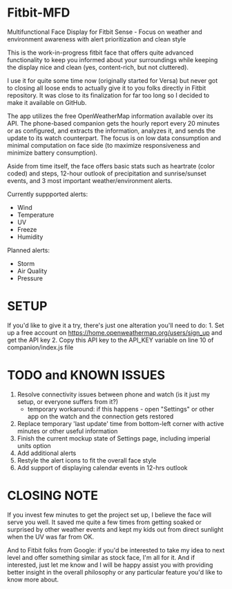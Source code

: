 # Fitbit-MFD
Multifunctional Face Display for Fitbit Sense - Focus on weather and environment awareness with alert prioritization and clean style

This is the work-in-progress fitbit face that offers quite advanced functionality to keep you informed about your surroundings while keeping the display nice and clean (yes, content-rich, but not cluttered).

I use it for quite some time now (originally started for Versa) but never got to closing all loose ends to actually give it to you folks directly in Fitbit repository.
It was close to its finalization for far too long so I decided to make it available on GitHub.

The app utilizes the free OpenWeatherMap information available over its API. The phone-based companion gets the hourly report every 20 minutes or as configured, and extracts the information, analyzes it, and sends the update to its watch counterpart. The focus is on low data consumption and minimal computation on face side (to maximize responsiveness and minimize battery consumption).

Aside from time itself, the face offers basic stats such as heartrate (color coded) and steps, 12-hour outlook of precipitation and sunrise/sunset events, and 3 most important weather/environment alerts.

Currently suppported alerts:
- Wind
- Temperature
- UV
- Freeze
- Humidity

Planned alerts:
- Storm
- Air Quality
- Pressure

# SETUP
If you'd like to give it a try, there's just one alteration you'll need to do:
	1. Set up a free account on https://home.openweathermap.org/users/sign_up and get the API key
	2. Copy this API key to the API_KEY variable on line 10 of companion/index.js file

# TODO and KNOWN ISSUES
1. Resolve connectivity issues between phone and watch (is it just my setup, or everyone suffers from it?)
	- temporary workaround: if this happens - open "Settings" or other app on the watch and the connection gets restored
2. Replace temporary 'last update' time from bottom-left corner with active minutes or other useful information
3. Finish the current mockup state of Settings page, including imperial units option
4. Add additional alerts
5. Restyle the alert icons to fit the overall face style
6. Add support of displaying calendar events in 12-hrs outlook

# CLOSING NOTE
If you invest few minutes to get the project set up, I believe the face will serve you well. It saved me quite a few times from getting soaked or surprised by other weather events and kept my kids out from direct sunlight when the UV was far from OK.

And to Fitbit folks from Google: if you'd be interested to take my idea to next level and offer something similar as stock face, I'm all for it. And if interested, just let me know and I will be happy assist you with providing better insight in the overall philosophy or any particular feature you'd like to know more about.